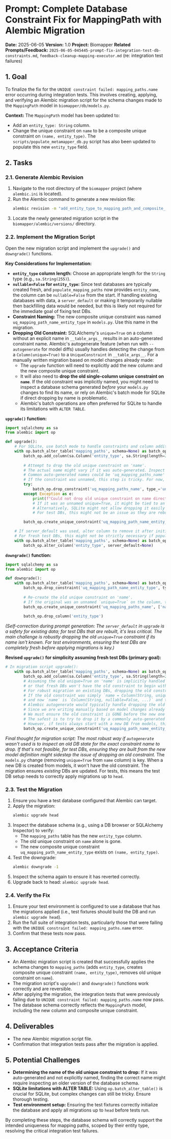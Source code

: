 # Prompt: Complete Database Constraint Fix for MappingPath with Alembic Migration

**Date:** 2025-06-05
**Version:** 1.0
**Project:** Biomapper
**Related Prompts/Feedback:** `2025-06-05-045445-prompt-fix-integration-test-db-constraints.md`, `feedback-cleanup-mapping-executor.md` (re: integration test failures)

## 1. Goal

To finalize the fix for the `UNIQUE constraint failed: mapping_paths.name` error occurring during integration tests. This involves creating, applying, and verifying an Alembic migration script for the schema changes made to the `MappingPath` model in `biomapper/db/models.py`.

**Context:** The `MappingPath` model has been updated to:
- Add an `entity_type: String` column.
- Change the unique constraint on `name` to be a composite unique constraint on `(name, entity_type)`.
The `scripts/populate_metamapper_db.py` script has also been updated to populate this new `entity_type` field.

## 2. Tasks

### 2.1. Generate Alembic Revision

1.  Navigate to the root directory of the `biomapper` project (where `alembic.ini` is located).
2.  Run the Alembic command to generate a new revision file:
    ```bash
    alembic revision -m "add_entity_type_to_mapping_path_and_composite_unique_constraint"
    ```
3.  Locate the newly generated migration script in the `biomapper/alembic/versions/` directory.

### 2.2. Implement the Migration Script

Open the new migration script and implement the `upgrade()` and `downgrade()` functions.

**Key Considerations for Implementation:**

*   **`entity_type` column length:** Choose an appropriate length for the `String` type (e.g., `sa.String(255)`).
*   **`nullable=False` for `entity_type`:** Since test databases are typically created fresh, and `populate_mapping_paths` now provides `entity_name`, the column can be `nullable=False` from the start. If handling existing databases with data, a `server_default` or making it temporarily nullable then backfilling data would be needed, but this is likely not required for the immediate goal of fixing test DBs.
*   **Constraint Naming:** The new composite unique constraint was named `uq_mapping_path_name_entity_type` in `models.py`. Use this name in the migration.
*   **Dropping Old Constraint:** SQLAlchemy's `unique=True` on a column without an explicit name in `__table_args__` results in an auto-generated constraint name. Alembic's autogenerate feature (when run with `--autogenerate` for model diffs) usually handles detecting the change from a `Column(unique=True)` to a `UniqueConstraint` in `__table_args__`. For a manually written migration based on model changes already made:
    *   The `upgrade` function will need to explicitly add the new column and the new composite unique constraint.
    *   It will also need to **drop the old single-column unique constraint on `name`**. If the old constraint was implicitly named, you might need to inspect a database schema generated *before* your `models.py` changes to find its name, or rely on Alembic's batch mode for SQLite if direct dropping by name is problematic.
    *   Alembic's batch operations are often preferred for SQLite to handle its limitations with `ALTER TABLE`.

**`upgrade()` function:**

```python
import sqlalchemy as sa
from alembic import op

def upgrade():
    # For SQLite, use batch mode to handle constraints and column additions
    with op.batch_alter_table('mapping_paths', schema=None) as batch_op:
        batch_op.add_column(sa.Column('entity_type', sa.String(length=255), nullable=False, server_default='DEFAULT_PLACEHOLDER')) # Add server_default initially for safety if any DBs have rows
        
        # Attempt to drop the old unique constraint on 'name'. 
        # The actual name might vary if it was auto-generated. Inspect an old schema if this fails.
        # Common auto-generated names could be 'uq_mapping_paths_name' or based on an index name like 'ix_mapping_paths_name'.
        # If the constraint was unnamed, this step is tricky. For now, assume it might have been named or an index existed.
        try:
            batch_op.drop_constraint('uq_mapping_paths_name', type_='unique') # Replace 'uq_mapping_paths_name' if known
        except Exception as e:
            print(f"Could not drop old unique constraint on name directly, it might not exist or be named differently: {e}")
            # If it was an unnamed unique=True, it might be tied to an index. 
            # Alternatively, SQLite might not allow dropping it easily this way if it's an implicit part of the column def.
            # For test DBs, this might not be an issue as they are rebuilt.

        batch_op.create_unique_constraint('uq_mapping_path_name_entity_type', ['name', 'entity_type'])

    # If server_default was used, alter column to remove it after initial data population (if applicable)
    # For fresh test DBs, this might not be strictly necessary if populated correctly from the start.
    with op.batch_alter_table('mapping_paths', schema=None) as batch_op:
        batch_op.alter_column('entity_type', server_default=None)

```

**`downgrade()` function:**

```python
import sqlalchemy as sa
from alembic import op

def downgrade():
    with op.batch_alter_table('mapping_paths', schema=None) as batch_op:
        batch_op.drop_constraint('uq_mapping_path_name_entity_type', type_='unique')
        
        # Re-create the old unique constraint on 'name'.
        # If the original was an unnamed `unique=True` on the column, this recreates that behavior.
        batch_op.create_unique_constraint('uq_mapping_paths_name', ['name']) # Or whatever the old name was, or let it be auto-named if that's how it was.
        
        batch_op.drop_column('entity_type')
```

*(Self-correction during prompt generation: The `server_default` in `upgrade` is a safety for existing data; for test DBs that are rebuilt, it's less critical. The main challenge is robustly dropping the old `unique=True` constraint if its name isn't known. For test environments, ensuring the test DBs are completely fresh before applying migrations is key.)*

**Revised `upgrade()` for simplicity assuming fresh test DBs (primary goal):**
```python
# In migration script upgrade():
    with op.batch_alter_table('mapping_paths', schema=None) as batch_op:
        batch_op.add_column(sa.Column('entity_type', sa.String(length=255), nullable=False))
        # Assuming the old unique=True on 'name' is implicitly handled by schema definition changes
        # or that fresh DBs won't have the old constraint to begin with if models.py is the source of truth.
        # For robust migration on existing DBs, dropping the old constraint by name is better.
        # If the old constraint was simply `name = Column(String, unique=True, ...)` without explicit __table_args__,
        # and now `name` is `Column(String, nullable=False, ...)` and the unique constraint is in `__table_args__`,
        # Alembic autogenerate would typically handle dropping the old column-defined unique and adding the new table-arg one.
        # Since we are writing manually based on model changes already made:
        # We must ensure the old constraint is GONE before the new one is made if they conflict.
        # The safest is to try to drop it by a commonly auto-generated name or inspect schema.
        # However, if tests always start with a new DB from models, this might not manifest as an error.
        batch_op.create_unique_constraint('uq_mapping_path_name_entity_type', ['name', 'entity_type'])
```
*Final thought for migration script: The most robust way if `autogenerate` wasn't used is to inspect an old DB state for the exact constraint name to drop. If that's not feasible, for test DBs, ensuring they are built from the new model definition might sidestep the issue of dropping an old constraint.* The `models.py` change (removing `unique=True` from `name` column) is key. When a new DB is created from models, it won't have the old constraint. The migration ensures *existing* DBs are updated. For tests, this means the test DB setup needs to correctly apply migrations up to `head`.

### 2.3. Test the Migration

1.  Ensure you have a test database configured that Alembic can target.
2.  Apply the migration:
    ```bash
    alembic upgrade head
    ```
3.  Inspect the database schema (e.g., using a DB browser or SQLAlchemy Inspector) to verify:
    *   The `mapping_paths` table has the new `entity_type` column.
    *   The old unique constraint on `name` alone is gone.
    *   The new composite unique constraint `uq_mapping_path_name_entity_type` exists on `(name, entity_type)`.
4.  Test the downgrade:
    ```bash
    alembic downgrade -1 
    ```
5.  Inspect the schema again to ensure it has reverted correctly.
6.  Upgrade back to head: `alembic upgrade head`.

### 2.4. Verify the Fix

1.  Ensure your test environment is configured to use a database that has the migrations applied (i.e., test fixtures should build the DB and run `alembic upgrade head`).
2.  Run the full suite of integration tests, particularly those that were failing with the `UNIQUE constraint failed: mapping_paths.name` error.
3.  Confirm that these tests now pass.

## 3. Acceptance Criteria

- An Alembic migration script is created that successfully applies the schema changes to `mapping_paths` (adds `entity_type`, creates composite unique constraint `(name, entity_type)`, removes old unique constraint on `name`).
- The migration script's `upgrade()` and `downgrade()` functions work correctly and are reversible.
- After applying the migration, the integration tests that were previously failing due to `UNIQUE constraint failed: mapping_paths.name` now pass.
- The database schema correctly reflects the `MappingPath` model, including the new column and composite unique constraint.

## 4. Deliverables

- The new Alembic migration script file.
- Confirmation that integration tests pass after the migration is applied.

## 5. Potential Challenges

- **Determining the name of the old unique constraint to drop:** If it was auto-generated and not explicitly named, finding the correct name might require inspecting an older version of the database schema.
- **SQLite limitations with ALTER TABLE:** Using `op.batch_alter_table()` is crucial for SQLite, but complex changes can still be tricky. Ensure thorough testing.
- **Test environment setup:** Ensuring the test fixtures correctly initialize the database and apply all migrations up to `head` before tests run.

By completing these steps, the database schema will correctly support the intended uniqueness for mapping paths, scoped by their entity type, resolving the critical integration test failures.
